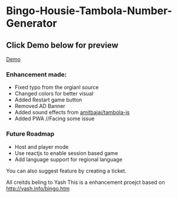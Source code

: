 # Bingo-Housie-Tambola-Number-Generator

## Click Demo below for preview

[Demo](https://iam-rocketman.github.io/Bingo-Housie-Tambola-Number-Generator/)


### Enhancement made:
* Fixed typo from the orgianl source
* Changed colors for better visual 
* Added Restart game button
* Removed AD Banner
* Added sound effects from [amitbajaj/tambola-js](https://github.com/amitbajaj/tambola-js)
* Added PWA //Facing some issue


### Future Roadmap
* Host and player mode
* Use reactjs to enable session based game
* Add language support for regional language

You can also suggest feature by creating a ticket.


All creitds beling to Yash
This is a enhancement proejct based on http://yash.info/bingo.htm
